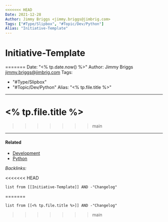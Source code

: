 ```yaml
---
<<<<<<< HEAD
Date: 2021-12-28
Author: Jimmy Briggs <jimmy.briggs@jimbrig.com>
Tags: ["#Type/Slipbox", "#Topic/Dev/Python"]
Alias: "Initiative-Template"
---
```


# Initiative-Template
=======
Date: "<% tp.date.now() %>"
Author: Jimmy Briggs <jimmy.briggs@jimbrig.com>
Tags:
  - "#Type/Slipbox"
  - "#Topic/Dev/Python"
Alias: "<% tp.file.title %>"
---

# \<% tp.file.title %>
>>>>>>> main

---

#### Related

* [Development](../../MOCs/Development.md)
* [Python](../../MOCs/Python.md)

*Backlinks:*

<<<<<<< HEAD
```dataview
list from [[Initiative-Template]] AND -"Changelog"
```
=======
````dataview
list from [[<% tp.file.title %>]] AND -"Changelog"
````
>>>>>>> main
